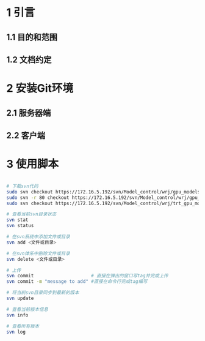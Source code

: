 # 1 引言
## 1.1 目的和范围

## 1.2 文档约定


# 2 安装Git环境
## 2.1 服务器端

## 2.2 客户端

# 3 使用脚本

```bash

# 下载svn代码
sudo svn checkout https://172.16.5.192/svn/Model_control/wrj/gpu_models
sudo svn -r 80 checkout https://172.16.5.192/svn/Model_control/wrj/gpu_models
sudo svn checkout https://172.16.5.192/svn/Model_control/wrj/trt_gpu_models

# 查看当前svn目录状态
svn stat
svn status

# 在svn系统中添加文件或目录
svn add <文件或目录>

# 在svn体系中删除文件或目录
svn delete <文件或目录>

# 上传
svn commit                     # 直接在弹出的窗口写tag并完成上传
svn commit -m "message to add" #直接在命令行完成tag编写

# 将当前svn目录同步到最新的版本
svn update

# 查看当前版本信息
svn info

# 查看所有版本
svn log

```